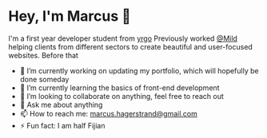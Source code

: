 # Hey, I'm Marcus 👋

I'm a first year developer student from [yrgo](https://github.com/yrgo) Previously worked [@Mild](https://www.mild.se/) helping clients from different sectors to create beautiful and user-focused websites. Before that

- 🔭 I’m currently working on updating my portfolio, which will hopefully be done someday
- 🌱 I’m currently learning the basics of front-end development
- 👯 I’m looking to collaborate on anything, feel free to reach out
- 💬 Ask me about anything
- 📫 How to reach me: marcus.hagerstrand@gmail.com
- ⚡ Fun fact: I am half Fijian

